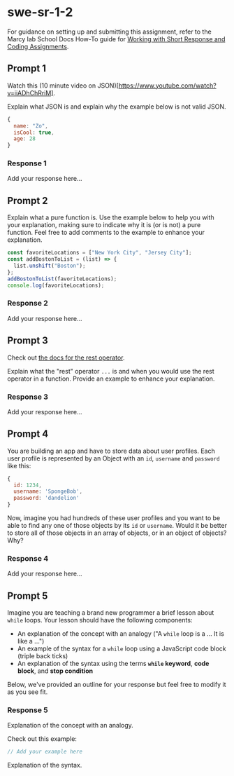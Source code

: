 # swe-sr-1-2

For guidance on setting up and submitting this assignment, refer to the Marcy lab School Docs How-To guide for [Working with Short Response and Coding Assignments](https://marcylabschool.gitbook.io/marcy-lab-school-docs/fullstack-curriculum/how-tos/working-with-assignments#how-to-work-on-assignments).

## Prompt 1

Watch this (10 minute video on JSON)[https://www.youtube.com/watch?v=iiADhChRriM].

Explain what JSON is and explain why the example below is not valid JSON.

```js
{
  name: "Zo",
  isCool: true,
  age: 28
}
```

### Response 1

Add your response here...

## Prompt 2

Explain what a pure function is. Use the example below to help you with your explanation, making sure to indicate why it is (or is not) a pure function. Feel free to add comments to the example to enhance your explanation.

```js
const favoriteLocations = ["New York City", "Jersey City"];
const addBostonToList = (list) => {
  list.unshift("Boston");
};
addBostonToList(favoriteLocations);
console.log(favoriteLocations);
```

### Response 2

Add your response here...

## Prompt 3

Check out [the docs for the rest operator](https://developer.mozilla.org/en-US/docs/Web/JavaScript/Reference/Functions/rest_parameters).

Explain what the "rest" operator `...` is and when you would use the rest operator in a function. Provide an example to enhance your explanation.

### Response 3

Add your response here...

## Prompt 4

You are building an app and have to store data about user profiles. Each user profile is represented by an Object with an `id`, `username` and `password` like this:

```js
{
  id: 1234,
  username: 'SpongeBob',
  password: 'dandelion'
}
```

Now, imagine you had hundreds of these user profiles and you want to be able to find any one of those objects by its `id` or `username`. Would it be better to store all of those objects in an array of objects, or in an object of objects? Why?

### Response 4

Add your response here...

## Prompt 5

Imagine you are teaching a brand new programmer a brief lesson about `while` loops. Your lesson should have the following components:
* An explanation of the concept with an analogy ("A `while` loop is a ... It is like a ...")
* An example of the syntax for a `while` loop using a JavaScript code block (triple back ticks)
* An explanation of the syntax using the terms **`while` keyword**, **code block**, and **stop condition**

Below, we've provided an outline for your response but feel free to modify it as you see fit.

### Response 5

Explanation of the concept with an analogy.

Check out this example:

```js
// Add your example here
```

Explanation of the syntax.
